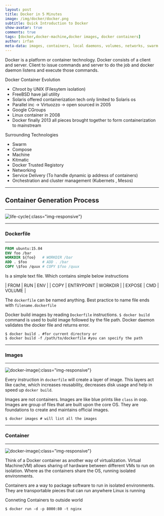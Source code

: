 ```yaml
---
layout: post
title: Docker in 5 Minutes
image: /img/docker/docker.png
subtitle: Quick Introduction to Docker
show-avatar: true
comments: true
tags: [docker,docker-machine,docker images, docker containers]
author: irfan
meta-data: images, containers, local daemons, volumes, networks, swarm nodes, swarm services
---
```



Docker is a platform or container technology.
Docker consists of a client and server. Client to issue commands and server to do the job and docker daemon listens and execute those commands. 

Docker Container Evolution

* Chroot by UNIX (Filesytem isolation)
* FreeBSD have jail utility
* Solaris offered containerization tech only limited to Solaris os
* Parallel inc -> Virtuozzo -> open sourced in 2005 
* Google CGroups
* Linux container in 2008
* Docker finally 2013 all pieces brought together to form containerization to mainstream

Surrounding Technologies

- Swarm
- Compose
- Machine
- Kitmatic
- Docker Trusted Registory
- Networking
- Service Delivery (To handle dynamic ip address of containers)
- Orchestration and cluster management (Kubernets , Mesos)

---

## Container Generation Process

---

![life-cycle](http://i.imgur.com/GK4mL2Y.png){:class="img-responsive"}

-----

### Dockerfile

---

```dockerfile
FROM ubuntu:15.04
ENV foo /bar
WORKDIR ${foo}   # WORKDIR /bar
ADD . $foo       # ADD . /bar
COPY \$foo /quux # COPY $foo /quux
```

Is a simple text file. Which contains simple below instructions

| FROM   | RUN 	      | ENV |
| COPY   | ENTRYPOINT | WORKDIR |
| EXPOSE | CMD        | VOLUME |


The `dockerfile` can be named anything. Best practice to name file ends with `filename.dockerfile`

Docker build images by reading `Dockerfile` instructions. `$ docker build` command is used to build image followed by the file path.
Docker daemon validates the docker file and returns error.

```commandline
$ docker build . #for current directory or 
$ docker build -f /path/to/dockerfile #you can specify the path
```

---

### Images

---
![docker-image](http://i.imgur.com/LEMZVVz.jpg){:class="img-responsive"}

Every instruction in `dockerfile` will create a layer of image. This layers act like cache, which increases reusability, decreases disk usage and help in speed up `docker build`. 

Images are not containers. Images are like blue prints like `class` in oop. Images are group of files that are built upon the core OS.
They are foundations to create and maintains official images.


```commandline
$ docker images # will list all the images 
```

---

### Container

---

![docker-image](http://i.imgur.com/i5ycI0Q.png?1){:class="img-responsive"}

Think of a Docker container as another way of virtualization. Virtual Machine(VM) allows sharing of hardware between different VMs to run on isolation.
Where as the containers share the OS, running isolated environments.

Containers are a way to package software to run in isolated environments. They are transportable pieces that can run anywhere
Linux is running

Conneting Containers to outside world

```commandline
$ docker run -d -p 8000:80 -t nginx
```
